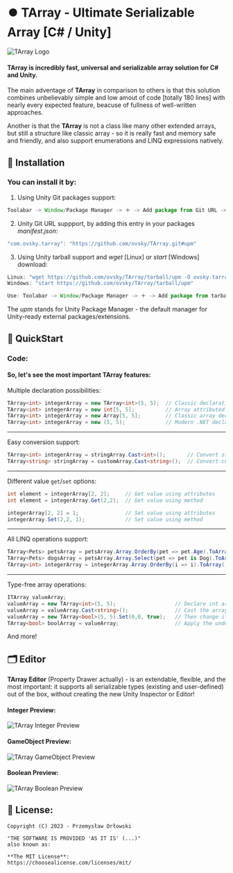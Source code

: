 # ⏺️ TArray - Ultimate Serializable Array [C# / Unity]

![TArray Logo](https://i.ibb.co/N7bpHv6/xxrect356.png)

#### **TArray** is incredibly fast, universal and serializable array solution for C# and Unity.

The main adventage of **TArray** in comparison to others is that this solution combines unbelievably simple and low amout of code [totally 180 lines] with nearly every expected feature, beacuse of fullness of well-written approaches.

Another is that the **TArray** is not a class like many other extended arrays, but still a structure like classic array - so it is really fast and memory safe and friendly, and also support enumerations and LINQ expressions natively.


## 📘 Installation

### You can install it by:

1. Using Unity Git packages support:
```typescript
Toolabar -> Window/Package Manager -> ＋ -> Add package from Git URL -> "https://github.com/ovsky/TArray.git#upm"
```
2. Unity Git URL suppport, by adding this entry in your packages *manifest.json*:
```typescript
"com.ovsky.tarray": "https://github.com/ovsky/TArray.git#upm"
```
3. Using Unity tarball support and *wget* [Linux] or *start* [Windows] download:

```typescript
Linux: "wget https://github.com/ovsky/TArray/tarball/upm -O ovsky.tarray-upm.tgz"
Windows: "start https://github.com/ovsky/TArray/tarball/upm"
```
```typescript
Use: Toolabar -> Window/Package Manager -> ＋ -> Add package from tarball -> Select: "ovsky.tarray-*.tgz"
```


The *upm* stands for Unity Package Manager - the default manager for Unity-ready external packages/extensions.


## 📖 QuickStart

### Code:
#### So, let's see the most important TArray features:

Multiple declaration possibilities:

```csharp
TArray<int> integerArray = new TArray<int>(5, 5);  // Classic declaration
TArray<int> integerArray = new int[5, 5];          // Array attributed declaration
TArray<int> integerArray = new Array[5, 5];        // Classic array declaration
TArray<int> integerArray = new (5, 5);             // Modern .NET declaration
```
---
Easy conversion support:

```csharp
TArray<int> integerArray = stringArray.Cast<int>();       // Convert string to int array
TArray<string> stringArray = customArray.Cast<string>();  // Convert custom to string array
```
---
Different value `get`/`set` options:

```csharp
int element = integerArray[2, 2];     // Get value using attributes
int element = integerArray.Get(2,2);  // Get value using method

integerArray[2, 2] = 1;               // Set value using attributes
integerArray.Set(2,2, 1);             // Set value using method
```
---
All LINQ operations support:

```csharp
TArray<Pets> petsArray = petsArray.Array.OrderBy(pet => pet.Age).ToArray();    // Sort class array by class property value
TArray<Pets> dogsArray = petsArray.Array.Select(pet => pet is Dog).ToArray();  // Select Dogs from Pets array
TArray<int> integerArray = integerArray.Array.OrderBy(i => i).ToArray();       // Sort int array values
```
---
Type-free array operations:

```csharp
ITArray valueArray;
valueArray = new TArray<int>(5, 5);                   // Declare int array at the field
valueArray = valueArray.Cast<string>();               // Cast the array to string values and apply to undefined field
valueArray = new TArray<bool>(5, 5).Set(0,0, true);   // Then change it to bool array with (0, 0) set to true
TArray<bool> boolArray = valueArray;                  // Apply the undefined value array to array with defined type


```

And more!


## 🗂️ Editor

**TArray Editor** (Property Drawer actually) - is an extendable, flexible, and the most important: it supports all serializable types (existing and user-defined) out of the box, without creating the new Unity Inspector or Editor!


#### Integer Preview:

![TArray Integer Preview](https://i.ibb.co/QfVG8Sy/aint.png)

#### GameObject Preview:

![TArray GameObject Preview](https://i.ibb.co/mTC6JCs/ago.png)

#### Boolean Preview:

![TArray Boolean Preview](https://i.ibb.co/YjT1J3B/abool.png)

## 📝 License:

```
Copyright (C) 2023 - Przemysław Orłowski
```

```
"THE SOFTWARE IS PROVIDED 'AS IT IS' (...)"
also known as:

**The MIT License**: 
https://choosealicense.com/licenses/mit/
```



